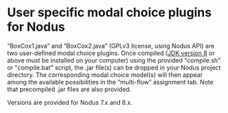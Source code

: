 # User specific modal choice plugins for Nodus

“BoxCox1.java” and “BoxCox2.java” (GPLv3 license, using Nodus API) are two user-defined modal choice 
plugins. Once compiled 
([JDK version 8](http://www.oracle.com/technetwork/java/javase/downloads/index.html) 
or above must be installed on your computer) using the provided 
"compile.sh" or "compile.bat" script, the .jar file(s) can be dropped in your Nodus project 
directory. The corresponding modal choice model(s) will then appear among 
the available possibilities in the “multi-flow” assignment tab. Note that 
precompiled .jar files are also provided.

Versions are provided for Nodus 7.x and 8.x.




